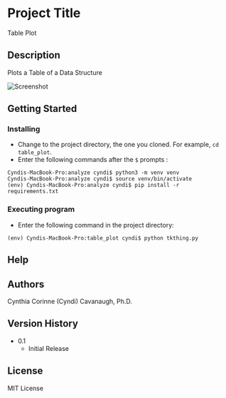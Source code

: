 # Project Title

Table Plot

## Description

Plots a Table of a Data Structure

![Screenshot](table-plot.png)

## Getting Started

### Installing

* Change to the project directory, the one you cloned. For example, `cd table_plot`. 
* Enter the following commands after the `$` prompts :
```
Cyndis-MacBook-Pro:analyze cyndi$ python3 -m venv venv
Cyndis-MacBook-Pro:analyze cyndi$ source venv/bin/activate
(env) Cyndis-MacBook-Pro:analyze cyndi$ pip install -r requirements.txt 
```
### Executing program

* Enter the following command in the project directory:
```
(env) Cyndis-MacBook-Pro:table_plot cyndi$ python tkthing.py
```

## Help

## Authors

Cynthia Corinne (Cyndi) Cavanaugh, Ph.D.

## Version History

* 0.1
    * Initial Release

## License

MIT License
